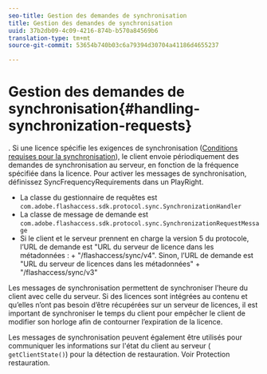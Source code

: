 ```yaml
---
seo-title: Gestion des demandes de synchronisation
title: Gestion des demandes de synchronisation
uuid: 37b2db09-4c09-4216-874b-b570a84569b6
translation-type: tm+mt
source-git-commit: 53654b740b03c6a79394d30704a41186d4655237

---
```



# Gestion des demandes de synchronisation{#handling-synchronization-requests}

. Si une licence spécifie les exigences de synchronisation ([Conditions requises pour la synchronisation](../../aaxs-protecting-content/content-introduction/content-usage-rules/content-time-based-rules/content-time-based-rules-defining.md#requirements-for-synchronization)), le client envoie périodiquement des demandes de synchronisation au serveur, en fonction de la fréquence spécifiée dans la licence. Pour activer les messages de synchronisation, définissez SyncFrequencyRequirements dans un PlayRight.

* La classe du gestionnaire de requêtes est `com.adobe.flashaccess.sdk.protocol.sync.SynchronizationHandler`
* La classe de message de demande est `com.adobe.flashaccess.sdk.protocol.sync.SynchronizationRequestMessage`
* Si le client et le serveur prennent en charge la version 5 du protocole, l’URL de demande est &quot;URL du serveur de licence dans les métadonnées : + &quot;/flashaccess/sync/v4&quot;. Sinon, l’URL de demande est &quot;URL du serveur de licences dans les métadonnées&quot; + &quot;/flashaccess/sync/v3&quot;

Les messages de synchronisation permettent de synchroniser l’heure du client avec celle du serveur. Si des licences sont intégrées au contenu et qu’elles n’ont pas besoin d’être récupérées sur un serveur de licences, il est important de synchroniser le temps du client pour empêcher le client de modifier son horloge afin de contourner l’expiration de la licence.

Les messages de synchronisation peuvent également être utilisés pour communiquer les informations sur l&#39;état du client au serveur ( `getClientState()`) pour la détection de restauration. Voir Protection [](../../aaxs-protecting-content/content-implementing-the-license-server/content-processing-aaxs-requests/content-rollback-detection.md)restauration.